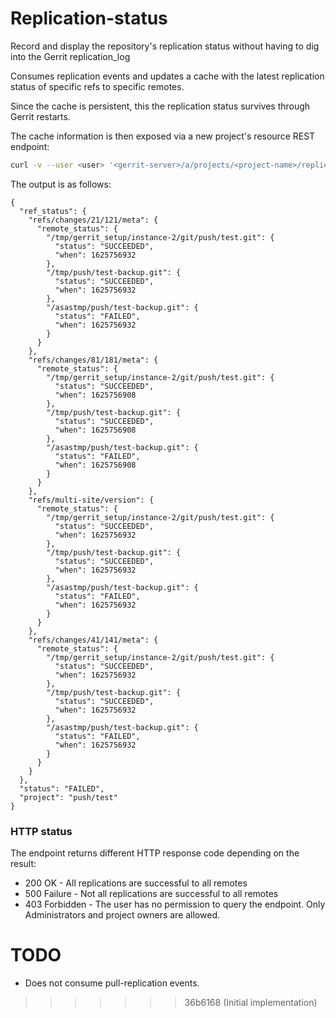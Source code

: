 # Replication-status

Record and display the repository's replication status without having to dig
into the Gerrit replication_log

Consumes replication events and updates a cache with the latest replication
status of specific refs to specific remotes.

Since the cache is persistent, this the replication status survives through
Gerrit restarts.

The cache information is then exposed via a new project's resource REST
endpoint:

```bash
curl -v --user <user> '<gerrit-server>/a/projects/<project-name>/replication-status'
```

The output is as follows:

```
{
  "ref_status": {
    "refs/changes/21/121/meta": {
      "remote_status": {
        "/tmp/gerrit_setup/instance-2/git/push/test.git": {
          "status": "SUCCEEDED",
          "when": 1625756932
        },
        "/tmp/push/test-backup.git": {
          "status": "SUCCEEDED",
          "when": 1625756932
        },
        "/asastmp/push/test-backup.git": {
          "status": "FAILED",
          "when": 1625756932
        }
      }
    },
    "refs/changes/81/181/meta": {
      "remote_status": {
        "/tmp/gerrit_setup/instance-2/git/push/test.git": {
          "status": "SUCCEEDED",
          "when": 1625756908
        },
        "/tmp/push/test-backup.git": {
          "status": "SUCCEEDED",
          "when": 1625756908
        },
        "/asastmp/push/test-backup.git": {
          "status": "FAILED",
          "when": 1625756908
        }
      }
    },
    "refs/multi-site/version": {
      "remote_status": {
        "/tmp/gerrit_setup/instance-2/git/push/test.git": {
          "status": "SUCCEEDED",
          "when": 1625756932
        },
        "/tmp/push/test-backup.git": {
          "status": "SUCCEEDED",
          "when": 1625756932
        },
        "/asastmp/push/test-backup.git": {
          "status": "FAILED",
          "when": 1625756932
        }
      }
    },
    "refs/changes/41/141/meta": {
      "remote_status": {
        "/tmp/gerrit_setup/instance-2/git/push/test.git": {
          "status": "SUCCEEDED",
          "when": 1625756932
        },
        "/tmp/push/test-backup.git": {
          "status": "SUCCEEDED",
          "when": 1625756932
        },
        "/asastmp/push/test-backup.git": {
          "status": "FAILED",
          "when": 1625756932
        }
      }
    }
  },
  "status": "FAILED",
  "project": "push/test"
}
```

### HTTP status

The endpoint returns different HTTP response code depending on the result:

* 200 OK - All replications are successful to all remotes
* 500 Failure - Not all replications are successful to all remotes
* 403 Forbidden - The user has no permission to query the endpoint. Only
  Administrators and project owners are allowed.

# TODO

* Does not consume pull-replication events.
>>>>>>> 36b6168 (Initial implementation)

